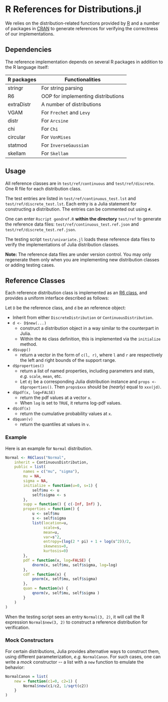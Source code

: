 # R References for Distributions.jl

We relies on the distribution-related functions provided by
[R](https://www.r-project.org) and a number of packages in
[CRAN](https://cran.r-project.org) to generate references
for verifying the correctness of our implementations.

## Dependencies

The reference implementation depends on several R packages
in addition to the R language itself:

| R packages  |  Functionalities |
| ----------- | ---------------- |
| stringr     | For string parsing  |
| R6          | OOP for implementing distributions |
| extraDistr  | A number of distributions |
| VGAM        | For ``Frechet`` and ``Levy`` |
| distr       | For ``Arcsine`` |
| chi         | For ``Chi`` |
| circular    | For ``VonMises`` |
| statmod     | For ``InverseGaussian`` |
| skellam     | For ``Skellam`` |

## Usage

All reference classes are in ``test/ref/continuous`` and ``test/ref/discrete``. One R file for each distribution class.

The test entries are listed in ``test/ref/continuous_test.lst`` and ``test/ref/discrete_test.lst``. Each entry is a Julia statement for constructing a distribution. The entries can be commented out using ``#``.

One can enter ``Rscript gendref.R`` **within the directory** ``test/ref`` to generate the reference data files: ``test/ref/continuous_test.ref.json`` and ``test/ref/discrete_test.ref.json``.

The testing script ``test/univariate.jl`` loads these reference data files to verify the implementations of Julia distribution classes.

**Note:** The reference data files are under version control. You may only regenerate them only when you are implementing new distribution classes or adding testing cases.

## Reference Classes

Each reference distribution class is implemented as an
[R6 class](https://cran.r-project.org/web/packages/R6/vignettes/Introduction.html),
and provides a uniform interface described as follows:

Let ``D`` be the reference class, and ``d`` be an reference object:

- Inherit from either ``DiscreteDistribution`` or ``ContinuousDistribution``.
- ``d <- D$new(...)``
    - construct a distribution object in a way similar to the counterpart in Julia.
    - Within the ``R6`` class definition, this is implemented via the ``initialize`` method.
- ``d$supp()``
    - return a vector in the form of ``c(l, r)``, where ``l`` and ``r`` are respectively the left and right bounds of the support range.
- ``d$properties()``
    - return a list of named properties, including parameters and stats, *e.g.* ``scale``, ``mean``, etc.
    - Let ``dj`` be a corresponding Julia distribution instance and ``props <- d$properties()``. Then ``props$xxx`` should be *(nearly)* equal to ``xxx(jd)``.
- ``d$pdf(x, log=FALSE)``
    - return the pdf values at a vector ``x``.
    - When ``log`` is set to ``TRUE``, it returns log-pdf values.
- ``d$cdf(x)``
    - return the cumulative probability values at ``x``.
- ``d$quan(v)``
    - return the quantiles at values in ``v``.

### Example

Here is an example for ``Normal`` distribution.

```r
Normal <- R6Class("Normal",
    inherit = ContinuousDistribution,
    public = list(
        names = c("mu", "sigma"),
        mu = NA,
        sigma = NA,
        initialize = function(u=0, s=1) {
            self$mu <- u
            self$sigma <- s
        },
        supp = function() { c(-Inf, Inf) },
        properties = function() {
            u <- self$mu
            s <- self$sigma
            list(location=u,
                 scale=s,
                 mean=u,
                 var=s^2,
                 entropy=(log(2 * pi) + 1 + log(s^2))/2,
                 skewness=0,
                 kurtosis=0)
        },
        pdf = function(x, log=FALSE) {
            dnorm(x, self$mu, self$sigma, log=log)
        },
        cdf = function(x) {
            pnorm(x, self$mu, self$sigma)
        },
        quan = function(v) {
            qnorm(v, self$mu, self$sigma )
        }
    )
)
```

When the testing script sees an entry ``Normal(3, 2)``, it will
call the R expression ``Normal$new(3, 2)`` to construct a reference distribution
for verification.

### Mock Constructors

For certain distributions, Julia provides alternative ways to construct them,
using different parameterization, *e.g.* ``NormalCanon``.
For such cases, one can write a *mock* constructor -- a list with a ``new`` function
to emulate the behavior:

```r
NormalCanon = list(
    new = function(c1=0, c2=1) {
        Normal$new(c1/c2, 1/sqrt(c2))
    }
)
```
